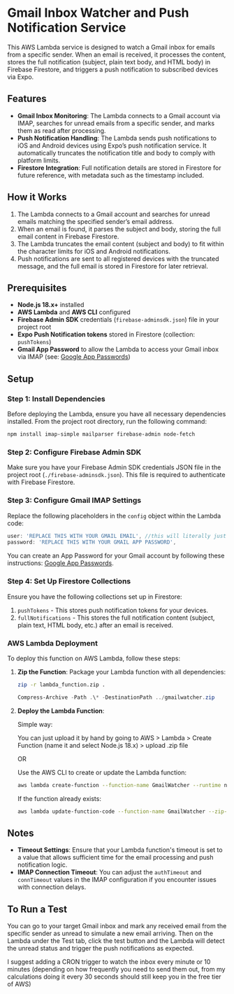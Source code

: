 
# Gmail Inbox Watcher and Push Notification Service

This AWS Lambda service is designed to watch a Gmail inbox for emails from a specific sender. When an email is received, it processes the content, stores the full notification (subject, plain text body, and HTML body) in Firebase Firestore, and triggers a push notification to subscribed devices via Expo.

## Features

- **Gmail Inbox Monitoring**: The Lambda connects to a Gmail account via IMAP, searches for unread emails from a specific sender, and marks them as read after processing.
- **Push Notification Handling**: The Lambda sends push notifications to iOS and Android devices using Expo’s push notification service. It automatically truncates the notification title and body to comply with platform limits.
- **Firestore Integration**: Full notification details are stored in Firestore for future reference, with metadata such as the timestamp included.
  
## How it Works

1. The Lambda connects to a Gmail account and searches for unread emails matching the specified sender’s email address.
2. When an email is found, it parses the subject and body, storing the full email content in Firebase Firestore.
3. The Lambda truncates the email content (subject and body) to fit within the character limits for iOS and Android notifications.
4. Push notifications are sent to all registered devices with the truncated message, and the full email is stored in Firestore for later retrieval.

## Prerequisites

- **Node.js 18.x+** installed
- **AWS Lambda** and **AWS CLI** configured
- **Firebase Admin SDK** credentials (`firebase-adminsdk.json`) file in your project root
- **Expo Push Notification tokens** stored in Firestore (collection: `pushTokens`)
- **Gmail App Password** to allow the Lambda to access your Gmail inbox via IMAP (see: [Google App Passwords](https://support.google.com/accounts/answer/185833))

## Setup

### Step 1: Install Dependencies

Before deploying the Lambda, ensure you have all necessary dependencies installed. From the project root directory, run the following command:

```bash
npm install imap-simple mailparser firebase-admin node-fetch
```

### Step 2: Configure Firebase Admin SDK

Make sure you have your Firebase Admin SDK credentials JSON file in the project root (`./firebase-adminsdk.json`). This file is required to authenticate with Firebase Firestore.

### Step 3: Configure Gmail IMAP Settings

Replace the following placeholders in the `config` object within the Lambda code:

```javascript
user: 'REPLACE THIS WITH YOUR GMAIL EMAIL', //this will literally just be like whateveryouremailis@gmail.com
password: 'REPLACE THIS WITH YOUR GMAIL APP PASSWORD',
```

You can create an App Password for your Gmail account by following these instructions: [Google App Passwords](https://support.google.com/accounts/answer/185833).

### Step 4: Set Up Firestore Collections

Ensure you have the following collections set up in Firestore:

1. `pushTokens` - This stores push notification tokens for your devices.
2. `fullNotifications` - This stores the full notification content (subject, plain text, HTML body, etc.) after an email is received.

### AWS Lambda Deployment

To deploy this function on AWS Lambda, follow these steps:

1. **Zip the Function**: Package your Lambda function with all dependencies:

    ```bash
    zip -r lambda_function.zip .
    ```

    ```powershell
    Compress-Archive -Path .\* -DestinationPath ../gmailwatcher.zip
    ```

3. **Deploy the Lambda Function**:
    
    Simple way:

    You can just upload it by hand by going to AWS > Lambda > Create Function (name it and select Node.js 18.x) > upload .zip file

    OR

    Use the AWS CLI to create or update the Lambda function:

    ```bash
    aws lambda create-function --function-name GmailWatcher --runtime nodejs18.x --role arn:aws:iam::YOUR_ACCOUNT_ID:role/lambda-role --handler index.handler --zip-file fileb://lambda_function.zip --timeout 30
    ```

    If the function already exists:

    ```bash
    aws lambda update-function-code --function-name GmailWatcher --zip-file fileb://lambda_function.zip
    ```


## Notes

- **Timeout Settings**: Ensure that your Lambda function's timeout is set to a value that allows sufficient time for the email processing and push notification logic.
- **IMAP Connection Timeout**: You can adjust the `authTimeout` and `connTimeout` values in the IMAP configuration if you encounter issues with connection delays.

## To Run a Test

You can go to your target Gmail inbox and mark any received email from the specific sender as unread to simulate a new email arriving. Then on the Lambda under the Test tab, click the test button and the Lambda will detect the unread status and trigger the push notifications as expected.

I suggest adding a CRON trigger to watch the inbox every minute or 10 minutes (depending on how frequently you need to send them out, from my calculations doing it every 30 seconds should still keep you in the free tier of AWS)
